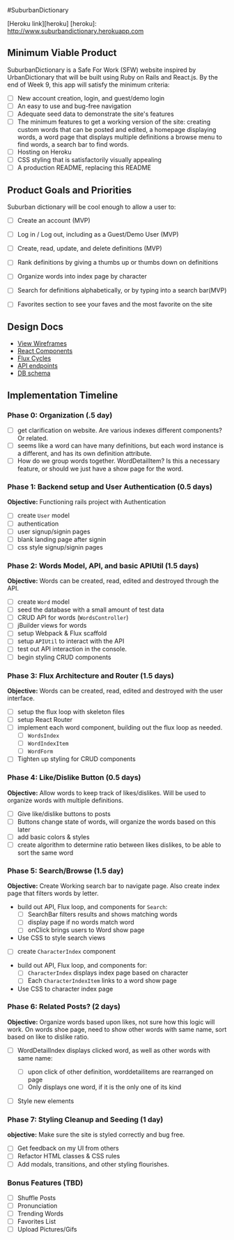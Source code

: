 #SuburbanDictionary

[Heroku link][heroku]
[heroku]: http://www.suburbandictionary.herokuapp.com

## Minimum Viable Product

SuburbanDictionary is a Safe For Work (SFW) website inspired by UrbanDictionary that will be built using Ruby on Rails and React.js. By the end of Week 9, this app will satisfy the minimum criteria:

- [ ] New account creation, login, and guest/demo login
- [ ] An easy to use and bug-free navigation
- [ ] Adequate seed data to demonstrate the site's features
- [ ] The minimum features to get a working version of the site: creating custom words that can be posted and edited, a homepage displaying words, a word page that displays multiple definitions a browse menu to find words, a search bar to find words.
- [ ] Hosting on Heroku
- [ ] CSS styling that is satisfactorily visually appealing
- [ ] A production README, replacing this README

## Product Goals and Priorities

Suburban dictionary will be cool enough to allow a user to:

- [ ] Create an account (MVP)
- [ ] Log in / Log out, including as a Guest/Demo User (MVP)
- [ ] Create, read, update, and delete definitions (MVP)
- [ ] Rank definitions by giving a thumbs up or thumbs down on definitions
- [ ] Organize words into index page by character
- [ ] Search for definitions alphabetically, or by typing into a search bar(MVP)

- [ ] Favorites section to see your faves and the most favorite on the site

## Design Docs
* [View Wireframes][views]
* [React Components][components]
* [Flux Cycles][flux-cycles]
* [API endpoints][api-endpoints]
* [DB schema][schema]

[views]: ./docs/views.md
[components]: ./docs/components.md
[flux-cycles]: ./docs/flux-cycles.md
[api-endpoints]: ./docs/api-endpoints.md
[schema]: ./docs/schema.md

## Implementation Timeline

### Phase 0: Organization (.5 day)
- [ ] get clarification on website. Are various indexes different components?
Or related.
- [ ] seems like a word can have many definitions, but each word instance is a
different, and has its own definition attribute.
- [ ] How do we group words together. WordDetailItem? Is this a necessary feature, or should we just have a show page for the word.

### Phase 1: Backend setup and User Authentication (0.5 days)

**Objective:** Functioning rails project with Authentication

- [ ] create `User` model
- [ ] authentication
- [ ] user signup/signin pages
- [ ] blank landing page after signin
- [ ] css style signup/signin pages

### Phase 2: Words Model, API, and basic APIUtil (1.5 days)

**Objective:** Words can be created, read, edited and destroyed through
the API.

- [ ] create `Word` model
- [ ] seed the database with a small amount of test data
- [ ] CRUD API for words (`WordsController`)
- [ ] jBuilder views for words
- [ ] setup Webpack & Flux scaffold
- [ ] setup `APIUtil` to interact with the API
- [ ] test out API interaction in the console.
- [ ] begin styling CRUD components

### Phase 3: Flux Architecture and Router (1.5 days)

**Objective:** Words can be created, read, edited and destroyed with the
user interface.

- [ ] setup the flux loop with skeleton files
- [ ] setup React Router
- [ ] implement each word component, building out the flux loop as needed.
  - [ ] `WordsIndex`
  - [ ] `WordIndexItem`
  - [ ] `WordForm`
- [ ] Tighten up styling for CRUD components

### Phase 4: Like/Dislike Button (0.5 days)

**Objective:** Allow words to keep track of likes/dislikes. Will be used to organize words with multiple definitions.

- [ ] Give like/dislike buttons to posts
- [ ] Buttons change state of words, will organize the words based on this later
- [ ] add basic colors & styles
- [ ] create algorithm to determine ratio between likes dislikes, to be able to
sort the same word

### Phase 5: Search/Browse (1.5 day)

**Objective:** Create Working search bar to navigate page. Also create index
page that filters words by letter.

- build out API, Flux loop, and components for `Search`:
  - [ ] SearchBar filters results and shows matching words
  - [ ] display page if no words match word
  - [ ] onClick brings users to Word show page
- Use CSS to style search views

- [ ] create `CharacterIndex` component
- build out API, Flux loop, and components for:
  - [ ] `CharacterIndex` displays index page based on character
  - [ ] Each `CharacterIndexItem` links to a word show page
- Use CSS to character index page


### Phase 6: Related Posts? (2 days)

**Objective:** Organize words based upon likes, not sure how this logic will work. On words shoe page, need to show other words with same name, sort based on
like to dislike ratio.

- [ ] WordDetailIndex displays clicked word, as well as other words with same name:
  - [ ] upon click of other definition, worddetailitems are rearranged on page
  - [ ] Only displays one word, if it is the only one of its kind
- [ ] Style new elements


### Phase 7: Styling Cleanup and Seeding (1 day)

**objective:** Make sure the site is styled correctly and bug free.

- [ ] Get feedback on my UI from others
- [ ] Refactor HTML classes & CSS rules
- [ ] Add modals, transitions, and other styling flourishes.

### Bonus Features (TBD)
- [ ] Shuffle Posts
- [ ] Pronunciation
- [ ] Trending Words
- [ ] Favorites List
- [ ] Upload Pictures/Gifs

[phase-one]: ./docs/phases/phase1.md
[phase-two]: ./docs/phases/phase2.md
[phase-three]: ./docs/phases/phase3.md
[phase-four]: ./docs/phases/phase4.md
[phase-five]: ./docs/phases/phase5.md
[phase-six]: ./docs/phases/phase6.md
